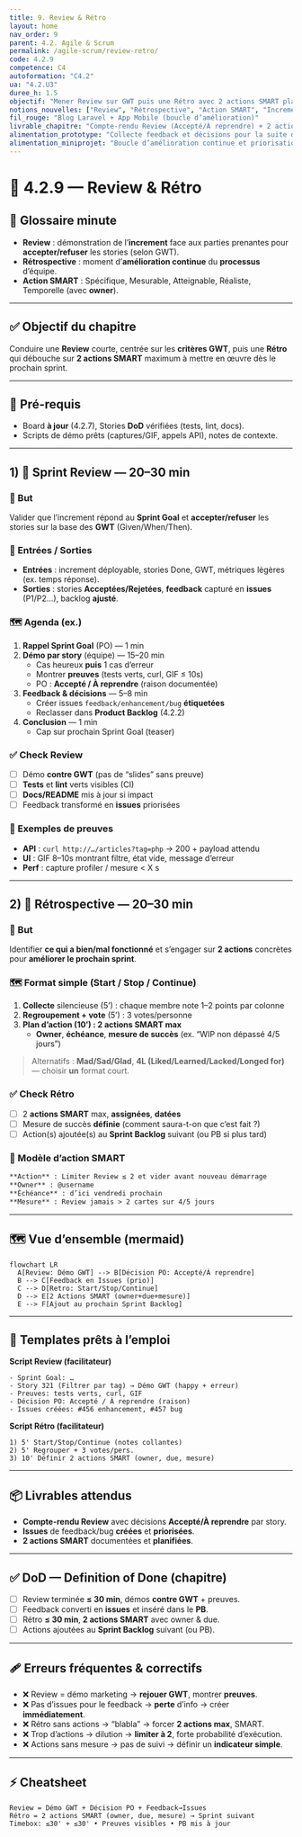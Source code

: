 ```yaml
---
title: 9. Review & Rétro
layout: home
nav_order: 9
parent: 4.2. Agile & Scrum
permalink: /agile-scrum/review-retro/
code: 4.2.9
competence: C4
autoformation: "C4.2"
ua: "4.2.U3"
duree_h: 1.5
objectif: "Mener Review sur GWT puis une Rétro avec 2 actions SMART planifiées."
notions_nouvelles: ["Review", "Rétrospective", "Action SMART", "Increment"]
fil_rouge: "Blog Laravel + App Mobile (boucle d’amélioration)"
livrable_chapitre: "Compte-rendu Review (Accepté/À reprendre) + 2 actions SMART planifiées"
alimentation_prototype: "Collecte feedback et décisions pour la suite du prototype N2"
alimentation_miniprojet: "Boucle d’amélioration continue et priorisation pour N3"
---
```


# 📘 4.2.9 — Review & Rétro

## 📒 Glossaire minute
- **Review** : démonstration de l’**increment** face aux parties prenantes pour **accepter/refuser** les stories (selon GWT).
- **Rétrospective** : moment d’**amélioration continue** du **processus** d’équipe.
- **Action SMART** : Spécifique, Mesurable, Atteignable, Réaliste, Temporelle (avec **owner**).

---

## ✅ Objectif du chapitre
Conduire une **Review** courte, centrée sur les **critères GWT**, puis une **Rétro** qui débouche sur **2 actions SMART** maximum à mettre en œuvre dès le prochain sprint.

---

## 🔧 Pré-requis
- Board **à jour** (4.2.7), Stories **DoD** vérifiées (tests, lint, docs).
- Scripts de démo prêts (captures/GIF, appels API), notes de contexte.

---

## 1) 🧪 Sprint Review — 20–30 min

### 🎯 But
Valider que l’increment répond au **Sprint Goal** et **accepter/refuser** les stories sur la base des **GWT** (Given/When/Then).

### 🧰 Entrées / Sorties
- **Entrées** : increment déployable, stories Done, GWT, métriques légères (ex. temps réponse).
- **Sorties** : stories **Acceptées/Rejetées**, **feedback** capturé en **issues** (P1/P2…), backlog **ajusté**.

### 🗺️ Agenda (ex.)
1. **Rappel Sprint Goal** (PO) — 1 min  
2. **Démo par story** (équipe) — 15–20 min  
   - Cas heureux **puis** 1 cas d’erreur
   - Montrer **preuves** (tests verts, curl, GIF ≤ 10s)
   - PO : **Accepté / À reprendre** (raison documentée)
3. **Feedback & décisions** — 5–8 min  
   - Créer issues `feedback/enhancement/bug` **étiquetées**
   - Reclasser dans **Product Backlog** (4.2.2)
4. **Conclusion** — 1 min  
   - Cap sur prochain Sprint Goal (teaser)

### ✅ Check Review
- [ ] Démo **contre GWT** (pas de “slides” sans preuve)
- [ ] **Tests** et **lint** verts visibles (CI)
- [ ] **Docs/README** mis à jour si impact
- [ ] Feedback transformé en **issues** priorisées

### 🧪 Exemples de preuves
- **API** : `curl http://…/articles?tag=php` → 200 + payload attendu
- **UI** : GIF 8–10s montrant filtre, état vide, message d’erreur
- **Perf** : capture profiler / mesure < X s

---

## 2) 🔄 Rétrospective — 20–30 min

### 🎯 But
Identifier **ce qui a bien/mal fonctionné** et s’engager sur **2 actions** concrètes pour **améliorer le prochain sprint**.

### 🗺️ Format simple (Start / Stop / Continue)
1. **Collecte** silencieuse (5’) : chaque membre note 1–2 points par colonne  
2. **Regroupement + vote** (5’) : 3 votes/personne  
3. **Plan d’action (10’) : 2 actions SMART max**
   - **Owner**, **échéance**, **mesure de succès** (ex. “WIP non dépassé 4/5 jours”)

> Alternatifs : **Mad/Sad/Glad**, **4L (Liked/Learned/Lacked/Longed for)** — choisir **un** format court.

### ✅ Check Rétro
- [ ] 2 **actions SMART** max, **assignées**, **datées**
- [ ] Mesure de succès **définie** (comment saura-t-on que c’est fait ?)
- [ ] Action(s) ajoutée(s) au **Sprint Backlog** suivant (ou PB si plus tard)

### 🧩 Modèle d’action SMART
```md
**Action** : Limiter Review ≤ 2 et vider avant nouveau démarrage
**Owner** : @username
**Échéance** : d’ici vendredi prochain
**Mesure** : Review jamais > 2 cartes sur 4/5 jours
````

---

## 🗺️ Vue d’ensemble (mermaid)

```mermaid
flowchart LR
  A[Review: Démo GWT] --> B[Décision PO: Accepté/À reprendre]
  B --> C[Feedback en Issues (prio)]
  C --> D[Retro: Start/Stop/Continue]
  D --> E[2 Actions SMART (owner+due+mesure)]
  E --> F[Ajout au prochain Sprint Backlog]
```

---

## 📝 Templates prêts à l’emploi

**Script Review (facilitateur)**

```text
- Sprint Goal: …
- Story 321 (Filtrer par tag) → Démo GWT (happy + erreur)
- Preuves: tests verts, curl, GIF
- Décision PO: Accepté / À reprendre (raison)
- Issues créées: #456 enhancement, #457 bug
```

**Script Rétro (facilitateur)**

```text
1) 5' Start/Stop/Continue (notes collantes)
2) 5' Regrouper + 3 votes/pers.
3) 10' Définir 2 actions SMART (owner, due, mesure)
```

---

## 📦 Livrables attendus

* **Compte-rendu Review** avec décisions **Accepté/À reprendre** par story.
* **Issues** de feedback/bug **créées** et **priorisées**.
* **2 actions SMART** documentées et **planifiées**.

---

## ✅ DoD — Definition of Done (chapitre)

* [ ] Review terminée **≤ 30 min**, démos **contre GWT** + preuves.
* [ ] Feedback converti en **issues** et inséré dans le **PB**.
* [ ] Rétro **≤ 30 min**, **2 actions SMART** avec owner & due.
* [ ] Actions ajoutées au **Sprint Backlog** suivant (ou PB).

---

## 🩹 Erreurs fréquentes & correctifs

* ❌ Review = démo marketing → **rejouer GWT**, montrer **preuves**.
* ❌ Pas d’issues pour le feedback → **perte** d’info → créer **immédiatement**.
* ❌ Rétro sans actions → “blabla” → forcer **2 actions max**, SMART.
* ❌ Trop d’actions → dilution → **limiter à 2**, forte probabilité d’exécution.
* ❌ Actions sans mesure → pas de suivi → définir un **indicateur simple**.

---

## ⚡ Cheatsheet

```text
Review = Démo GWT + Décision PO + Feedback→Issues
Rétro = 2 actions SMART (owner, due, mesure) → Sprint suivant
Timebox: ≤30' + ≤30' • Preuves visibles • PB mis à jour
```

